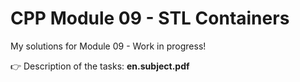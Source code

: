 # CPP Module 09 - STL Containers

My solutions for Module 09 - Work in progress!

👉 Description of the tasks: <b>en.subject.pdf</b>
